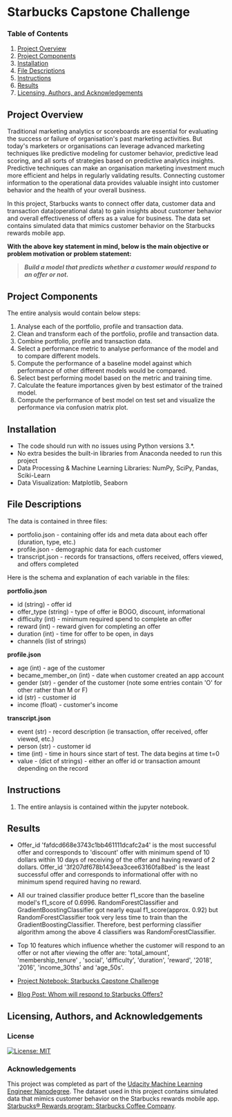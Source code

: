 # Starbucks Capstone Challenge

### Table of Contents

1. [Project Overview](#overview)
2. [Project Components](#components)
3. [Installation](#installation)
4. [File Descriptions](#files)
5. [Instructions](#instructions)
6. [Results](#results)
7. [Licensing, Authors, and Acknowledgements](#licensing)

## Project Overview<a name="overview"></a>

Traditional marketing analytics or scoreboards are essential for evaluating the success or failure of organisation's past marketing activities. But today's marketers or organisations can leverage advanced marketing techniques like predictive modeling for customer behavior, predictive lead scoring, and all sorts of strategies based on predictive analytics insights. Predictive techniques can make an organisation marketing investment much more efficient and helps in regularly validating results. Connecting customer information to the operational data provides valuable insight into customer behavior and the health of your overall business.

In this project, Starbucks wants to connect offer data, customer data and transaction data(operational data) to gain insights about customer behavior and overall effectiveness of offers as a value for business. The data set contains simulated data that mimics customer behavior on the Starbucks rewards mobile app.

**With the above key statement in mind, below is the main objective or problem motivation or problem statement:**

>**_Build a model that predicts whether a customer would respond to an offer or not._**

## Project Components<a name="components"></a>

The entire analysis would contain below steps:

1. Analyse each of the portfolio, profile and transaction data.
2. Clean and transform each of the portfolio, profile and transaction data.
3. Combine portfolio, profile and transaction data.
4. Select a performance metric to analyse performance of the model and to compare different models.
5. Compute the performance of a baseline model against which performance of other different models would be compared.
6. Select best performing model based on the metric and training time.
7. Calculate the feature importances given by best estimator of the trained model.
8. Compute the performance of best model on test set and visualize the performance via confusion matrix plot.

## Installation<a name="installation"></a>

 - The code should run with no issues using Python versions 3.*.
 - No extra besides the built-in libraries from Anaconda needed to run this project
 - Data Processing & Machine Learning Libraries: NumPy, SciPy, Pandas, Sciki-Learn
 - Data Visualization: Matplotlib, Seaborn

## File Descriptions<a name="files"></a>

The data is contained in three files:

* portfolio.json - containing offer ids and meta data about each offer (duration, type, etc.)
* profile.json - demographic data for each customer
* transcript.json - records for transactions, offers received, offers viewed, and offers completed

Here is the schema and explanation of each variable in the files:

**portfolio.json**
* id (string) - offer id
* offer_type (string) - type of offer ie BOGO, discount, informational
* difficulty (int) - minimum required spend to complete an offer
* reward (int) - reward given for completing an offer
* duration (int) - time for offer to be open, in days
* channels (list of strings)

**profile.json**
* age (int) - age of the customer 
* became_member_on (int) - date when customer created an app account
* gender (str) - gender of the customer (note some entries contain 'O' for other rather than M or F)
* id (str) - customer id
* income (float) - customer's income

**transcript.json**
* event (str) - record description (ie transaction, offer received, offer viewed, etc.)
* person (str) - customer id
* time (int) - time in hours since start of test. The data begins at time t=0
* value - (dict of strings) - either an offer id or transaction amount depending on the record

## Instructions<a name="instructions"></a>

1. The entire anlaysis is contained within the jupyter notebook.


## Results<a name="results"></a>

* Offer_id 'fafdcd668e3743c1bb461111dcafc2a4' is the most successful offer and corresponds to 'discount' offer with minimum spend of 10 dollars within 10 days of receiving of the offer and having reward of 2 dollars. Offer_id '3f207df678b143eea3cee63160fa8bed' is the least successful offer and corresponds to informational offer with no minimum spend required having no reward.

* All our trained classifier produce better f1_score than the baseline model's f1_score of 0.6996. RandomForestClassifier and GradientBoostingClassifier got nearly equal f1_score(approx. 0.92) but RandomForestClassifier took very less time to train than the GradientBoostingClassifier. Therefore, best performing classifier algorithm among the above 4 classifiers was RandomForestClassifier.

* Top 10 features which influence whether the customer will respond to an offer or not after viewing the offer are: 'total_amount', 'membership_tenure' , 'social', 'difficulty', 'duration', 'reward', '2018', '2016', 'income_30ths' and 'age_50s'.

* [Project Notebook: Starbucks Capstone Challenge](https://nbviewer.jupyter.org/github/gauravansal/Starbucks-Capstone-Challenge/blob/master/Starbucks_Capstone_notebook.ipynb)
* [Blog Post: Whom will respond to Starbucks Offers?](https://medium.com/@ansal.gaurav/whom-will-respond-to-starbucks-offers-84f98eded283)

## Licensing, Authors, and Acknowledgements<a name="licensing"></a>

<a name="license"></a>
### License
[![License: MIT](https://img.shields.io/badge/License-MIT-yellow.svg)](https://opensource.org/licenses/MIT)

<a name="acknowledgement"></a>
### Acknowledgements

This project was completed as part of the [Udacity Machine Learning Engineer Nanodegree](https://www.udacity.com/course/machine-learning-engineer-nanodegree--nd009t). The dataset used in this project contains simulated data that mimics customer behavior on the Starbucks rewards mobile app. [Starbucks® Rewards program: Starbucks Coffee Company](https://www.starbucks.com/rewards/).